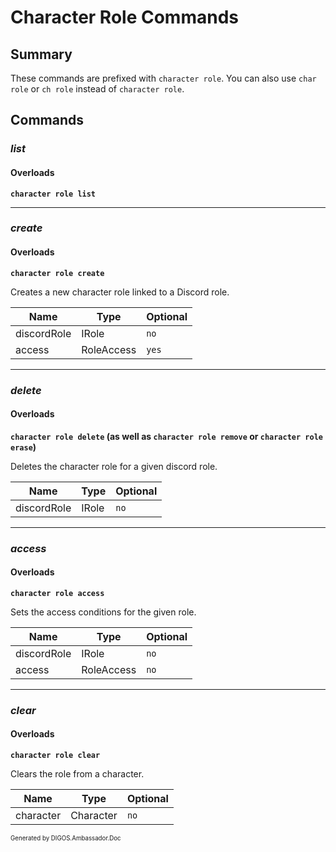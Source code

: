 ﻿Character Role Commands
=======================
## Summary
These commands are prefixed with `character role`. You can also use `char role` or `ch role` instead of `character role`.

## Commands
### *list*
#### Overloads
**`character role list`**

---

### *create*
#### Overloads
**`character role create`**

Creates a new character role linked to a Discord role.

| Name | Type | Optional |
| --- | --- | --- |
| discordRole | IRole | `no` |
| access | RoleAccess | `yes` |

---

### *delete*
#### Overloads
**`character role delete` (as well as `character role remove` or `character role erase`)**

Deletes the character role for a given discord role.

| Name | Type | Optional |
| --- | --- | --- |
| discordRole | IRole | `no` |

---

### *access*
#### Overloads
**`character role access`**

Sets the access conditions for the given role.

| Name | Type | Optional |
| --- | --- | --- |
| discordRole | IRole | `no` |
| access | RoleAccess | `no` |

---

### *clear*
#### Overloads
**`character role clear`**

Clears the role from a character.

| Name | Type | Optional |
| --- | --- | --- |
| character | Character | `no` |

<sub><sup>Generated by DIGOS.Ambassador.Doc</sup></sub>